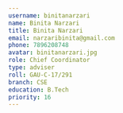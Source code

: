 ```yaml
---
username: binitanarzari
name: Binita Narzari
title: Binita Narzari
email: narzaribinita@gmail.com
phone: 7896208748
avatar: binitanarzari.jpg
role: Chief Coordinator
type: adviser
roll: GAU-C-17/291
branch: CSE
education: B.Tech
priority: 16
---
```

